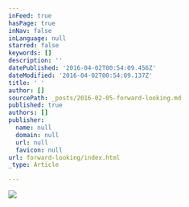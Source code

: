 ```yaml
---
inFeed: true
hasPage: true
inNav: false
inLanguage: null
starred: false
keywords: []
description: ''
datePublished: '2016-04-02T00:54:09.456Z'
dateModified: '2016-04-02T00:54:09.137Z'
title: ' '
author: []
sourcePath: _posts/2016-02-05-forward-looking.md
published: true
authors: []
publisher:
  name: null
  domain: null
  url: null
  favicon: null
url: forward-looking/index.html
_type: Article

---
```

![](https://the-grid-user-content.s3-us-west-2.amazonaws.com/db35ed79-4f90-42c4-ac29-266aab440003.jpg)